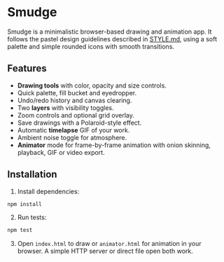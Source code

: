 # Smudge

Smudge is a minimalistic browser-based drawing and animation app. It follows the pastel design guidelines described in [STYLE.md](STYLE.md), using a soft palette and simple rounded icons with smooth transitions.

## Features
- **Drawing tools** with color, opacity and size controls.
- Quick palette, fill bucket and eyedropper.
- Undo/redo history and canvas clearing.
- Two **layers** with visibility toggles.
- Zoom controls and optional grid overlay.
- Save drawings with a Polaroid-style effect.
- Automatic **timelapse** GIF of your work.
- Ambient noise toggle for atmosphere.
- **Animator** mode for frame-by-frame animation with onion skinning, playback, GIF or video export.

## Installation
1. Install dependencies:
```bash
npm install
```
2. Run tests:
```bash
npm test
```
3. Open `index.html` to draw or `animator.html` for animation in your browser. A simple HTTP server or direct file open both work.
